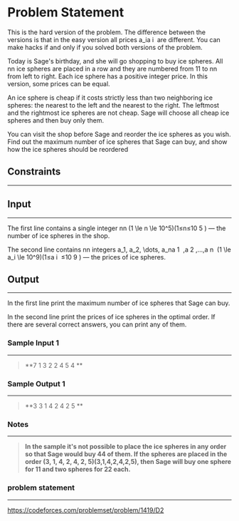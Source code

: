 
# Problem Statement
This is the hard version of the problem. The difference between the versions is that in the easy version all prices a_ia
i
​
are different. You can make hacks if and only if you solved both versions of the problem.

Today is Sage's birthday, and she will go shopping to buy ice spheres. All nn ice spheres are placed in a row and they are numbered from 11 to nn from left to right. Each ice sphere has a positive integer price. In this version, some prices can be equal.

An ice sphere is cheap if it costs strictly less than two neighboring ice spheres: the nearest to the left and the nearest to the right. The leftmost and the rightmost ice spheres are not cheap. Sage will choose all cheap ice spheres and then buy only them.

You can visit the shop before Sage and reorder the ice spheres as you wish. Find out the maximum number of ice spheres that Sage can buy, and show how the ice spheres should be reordered

## Constraints
---


## Input
----
The first line contains a single integer nn (1 \le n \le 10^5)(1≤n≤10
5
) — the number of ice spheres in the shop.

The second line contains nn integers a_1, a_2, \dots, a_na
1
​
,a
2
​
,…,a
n
​
(1 \le a_i \le 10^9)(1≤a
i
​
≤10
9
) — the prices of ice spheres.


## Output
---
In the first line print the maximum number of ice spheres that Sage can buy.

In the second line print the prices of ice spheres in the optimal order. If there are several correct answers, you can print any of them.

### Sample Input 1
----
> **7
1 3 2 2 4 5 4
**

### Sample Output  1
----
> **3
3 1 4 2 4 2 5 **

### Notes
----
> **In the sample it's not possible to place the ice spheres in any order so that Sage would buy 44 of them. If the spheres are placed in the order (3, 1, 4, 2, 4, 2, 5)(3,1,4,2,4,2,5), then Sage will buy one sphere for 11 and two spheres for 22 each.**

### problem statement
---
https://codeforces.com/problemset/problem/1419/D2